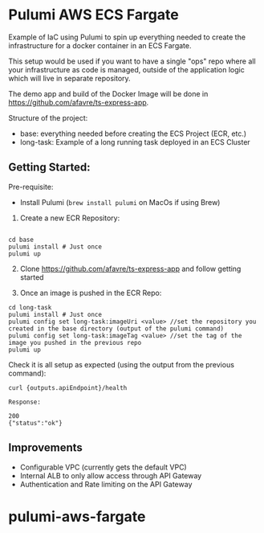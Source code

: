 # Pulumi AWS ECS Fargate

Example of IaC using Pulumi to spin up everything needed to create the infrastructure for a docker container in an ECS Fargate.

This setup would be used if you want to have a single "ops" repo where all your infrastructure as code is managed, outside of the application logic which will live in separate repository.

The demo app and build of the Docker Image will be done in https://github.com/afavre/ts-express-app.

Structure of the project:

- base: everything needed before creating the ECS Project (ECR, etc.)
- long-task: Example of a long running task deployed in an ECS Cluster

## Getting Started:

Pre-requisite:

- Install Pulumi (`brew install pulumi` on MacOs if using Brew)

1. Create a new ECR Repository:

```

cd base
pulumi install # Just once
pulumi up

```

2. Clone https://github.com/afavre/ts-express-app and follow getting started

3. Once an image is pushed in the ECR Repo:

```
cd long-task
pulumi install # Just once
pulumi config set long-task:imageUri <value> //set the repository you created in the base directory (output of the pulumi command)
pulumi config set long-task:imageTag <value> //set the tag of the image you pushed in the previous repo
pulumi up
```

Check it is all setup as expected (using the output from the previous command):

```
curl {outputs.apiEndpoint}/health

Response:

200
{"status":"ok"}

```

## Improvements

- Configurable VPC (currently gets the default VPC)
- Internal ALB to only allow access through API Gateway
- Authentication and Rate limiting on the API Gateway

# pulumi-aws-fargate
